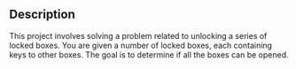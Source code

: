 ## Description
This project involves solving a problem related to unlocking a series of locked boxes. You are given a number of locked boxes, each containing keys to other boxes. The goal is to determine if all the boxes can be opened.
